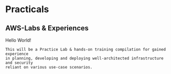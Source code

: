 # Practicals
## AWS-Labs & Experiences

Hello World!
```text
This will be a Practice Lab & hands-on training compilation for gained experience 
in planning, developing and deploying well-architected infrastructure and security 
reliant on various use-case scenarios.
```
